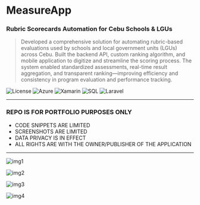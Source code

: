 # MeasureApp
### Rubric Scorecards Automation for Cebu Schools &amp; LGUs
> Developed a comprehensive solution for automating rubric-based
            evaluations used by schools and local government units (LGUs) across
            Cebu. Built the backend API, custom ranking algorithm, and mobile
            application to digitize and streamline the scoring process. The
            system enabled standardized assessments, real-time result
            aggregation, and transparent ranking—improving efficiency and
            consistency in program evaluation and performance tracking.

![License](https://img.shields.io/badge/license-Apache--2.0-red.svg)
![Azure](https://img.shields.io/badge/Microsoft-Azure-blue)
![Xamarin](https://img.shields.io/badge/Xamarin-Forms-8A2BE2)
![SQL](https://img.shields.io/badge/SQL%20Server-2012-C8102E)
![Laravel](https://img.shields.io/badge/Laravel-5-gold)

---

### REPO IS FOR PORTFOLIO PURPOSES ONLY
- CODE SNIPPETS ARE LIMITED
- SCREENSHOTS ARE LIMITED
- DATA PRIVACY IS IN EFFECT
- ALL RIGHTS ARE WITH THE OWNER/PUBLISHER OF THE APPLICATION

---

![img1](https://github.com/polljii/measureapp/blob/main/measureapp1.png)

![img2](https://github.com/polljii/measureapp/blob/main/measureapp2.png)

![img3](https://github.com/polljii/measureapp/blob/main/measureapp3.png)

![img4](https://github.com/polljii/measureapp/blob/main/measureapp4.png)
